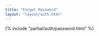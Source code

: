 ```yaml
---
title: "Forgot Password"
layout: "layout/auth.html"
---
```


 {% include "partial/auth/password.html" %}
